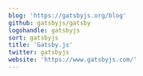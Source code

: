 ```yaml
---
blog: 'https://gatsbyjs.org/blog'
github: gatsbyjs/gatsby
logohandle: gatsbyjs
sort: gatsbyjs
title: 'Gatsby.js'
twitter: gatsbyjs
website: 'https://www.gatsbyjs.com/'
---
```

